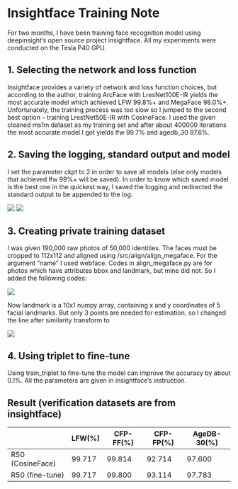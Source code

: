 # Insightface Training Note
For two months, I have been training face recognition model using deepinsight’s open source project insightface.
All my experiments were conducted on the Tesla P40 GPU.

## 1. Selecting the network and loss function
Insightface provides a variety of network and loss function choices, but according to the author, training ArcFace with LresNet100E-IR yields the most accurate model which achieved LFW 99.8%+ and MegaFace 98.0%+. Unfortunately, the training process was too slow so I jumped to the second best option – training LrestNet50E-IR with CosineFace. I used the given cleaned ms1m dataset as my training set and after about 400000 iterations the most accurate model I got yields lfw 99.7% and agedb_30 97.6%.

## 2. Saving the logging, standard output and model
I set the parameter ckpt to 2 in order to save all models (else only models that achieved lfw 99%+ will be saved). In order to know which saved model is the best one in the quickest way, I saved the logging and redirected the standard output to be appended to the log.

![](https://github.com/shangleyi/insightface-training-note/raw/master/QQ截图20180904110632.png)
![](https://github.com/shangleyi/insightface-training-note/raw/master/QQ截图20180904110723.png)

## 3. Creating private training dataset
I was given 190,000 raw photos of 50,000 identities. The faces must be cropped to 112x112 and aligned using /src/align/align_megaface. For the argument “name” I used webface.
Codes in align_megaface.py are for photos which have attributes bbox and landmark, but mine did not. So I added the following codes:

![](https://github.com/shangleyi/insightface-training-note/raw/master/QQ截图20180904105710.png)

Now landmark is a 10x1 numpy array, containing x and y coordinates of 5 facial landmarks. But only 3 points are needed for estimation, so I changed the line after similarity transform to

![](https://github.com/shangleyi/insightface-training-note/raw/master/QQ截图20180904110506.png)

## 4. Using triplet to fine-tune
Using train_triplet to fine-tune the model can improve the accuracy by about 0.1%. All the parameters are given in insightface’s instruction.

## Result (verification datasets are from insightface)
|                  | LFW(%)  | CFP-FF(%)  | CFP-FP(%)  | AgeDB-30(%)  |
| ---------------- | ------  | ---------  | ---------  | -----------  |
| R50 (CosineFace) | 99.717  | 99.814     | 92.714     | 97.600       |
| R50 (fine-tune)  | 99.717  | 99.800    | 93.114     | 97.783       |
